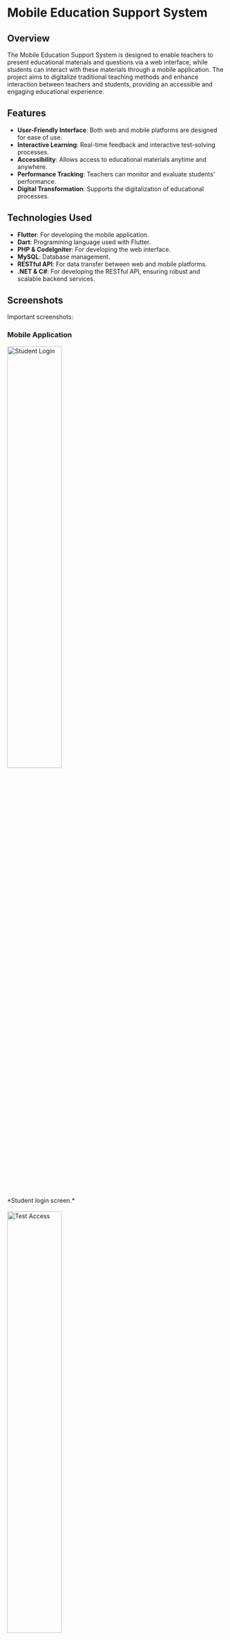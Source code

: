 # **Mobile Education Support System**

## **Overview**

The Mobile Education Support System is designed to enable teachers to present educational materials and questions via a web interface, while students can interact with these materials through a mobile application. The project aims to digitalize traditional teaching methods and enhance interaction between teachers and students, providing an accessible and engaging educational experience.

## **Features**

- **User-Friendly Interface**: Both web and mobile platforms are designed for ease of use.
- **Interactive Learning**: Real-time feedback and interactive test-solving processes.
- **Accessibility**: Allows access to educational materials anytime and anywhere.
- **Performance Tracking**: Teachers can monitor and evaluate students' performance.
- **Digital Transformation**: Supports the digitalization of educational processes.

## **Technologies Used**

- **Flutter**: For developing the mobile application.
- **Dart**: Programming language used with Flutter.
- **PHP & CodeIgniter**: For developing the web interface.
- **MySQL**: Database management.
- **RESTful API**: For data transfer between web and mobile platforms.
- **.NET & C#**: For developing the RESTful API, ensuring robust and scalable backend services.

## **Screenshots**
Important screenshots:

### **Mobile Application**
<img src="https://github.com/erdemaksoy/graduation-project/assets/79666268/8c88042d-c59d-47e2-8de5-7fa2430dc2c3" alt="Student Login" width="50%"/>
<br><br>
*Student login screen.*
<br><br>

<img src="https://github.com/erdemaksoy/graduation-project/assets/79666268/41250f51-7714-4686-9eea-31f794fe6593" alt="Test Access" width="50%"/>
<br><br>
*Students accessing tests using a token.*
<br><br>

<img src="https://github.com/erdemaksoy/graduation-project/assets/79666268/9587eb07-b58f-430c-baaf-76e8854f8abe" alt="Test Questions" width="50%"/>
<br><br>
*Viewing test questions.*
<br><br>

<img src="https://github.com/erdemaksoy/graduation-project/assets/79666268/38dbe682-35b4-48e4-8921-0902137b3327" alt="Test Results" width="50%"/>
<br><br>
*Viewing test results.*
<br><br>

### **Web Application**
![ADMİNDASH](https://github.com/erdemaksoy/graduation-project/assets/79666268/7bcda849-a34b-4fdb-bfe9-941e82f82d4f)
<br><br>
*Admin dashboard.*
<br><br>

![admintümsorular](https://github.com/erdemaksoy/graduation-project/assets/79666268/0f99a1d9-0f71-4418-a4f3-a2e078881e2f)
<br><br>
*Listing and adding questions.*
<br><br>

![adminusersgösterimi](https://github.com/erdemaksoy/graduation-project/assets/79666268/e8ed7a95-71ac-4c98-b7c3-20c7d6d795b0)
<br><br>
*Listing and adding users.*
<br><br>



For any inquiries or support, please contact:

- **Hayrunnisa YURDAGÜL**: hayrun-nisayur@hotmail.com
- **Erdem AKSOY**: erdem.aksoy2@hotmail.com
